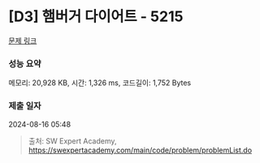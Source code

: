 # [D3] 햄버거 다이어트 - 5215 

[문제 링크](https://swexpertacademy.com/main/code/problem/problemDetail.do?contestProbId=AWT-lPB6dHUDFAVT) 

### 성능 요약

메모리: 20,928 KB, 시간: 1,326 ms, 코드길이: 1,752 Bytes

### 제출 일자

2024-08-16 05:48



> 출처: SW Expert Academy, https://swexpertacademy.com/main/code/problem/problemList.do